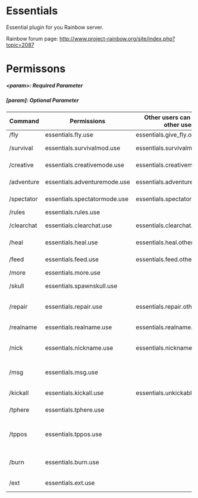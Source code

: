 # Essentials
Essential plugin for you Rainbow server.

Rainbow forum page: http://www.project-rainbow.org/site/index.php?topic=2087   

# Permissons

##### \<param\>: Required Parameter  
##### \[param\]: Optional Parameter

Command    | Permissions                  | Other users can use it on other users | Usage                               | Alias
-----------|------------------------------|---------------------------------------|-------------------------------------|--------------
/fly       | essentials.fly.use           | essentials.give_fly.others            | /fly \[player\]                     |
/survival  | essentials.survivalmod.use   | essentials.survivalmode.other         | /survival \[player\]                |
/creative  | essentials.creativemode.use  | essentials.creativemode.other         | /creative \[player\]                |
/adventure | essentials.adventuremode.use | essentials.adventuremode.other        | /adventure \[player\]               |
/spectator | essentials.spectatormode.use | essentials.spectatormode.other        | /spectator \[player\]               |
/rules     | essentials.rules.use         |                                       | /rules                              |
/clearchat | essentials.clearchat.use     | essentials.clearchat.other            | /clearchat \[player\]               |
/heal      | essentials.heal.use          | essentials.heal.other                 | /heal \[player\]                    |
/feed      | essentials.feed.use          | essentials.feed.other                 | /feed \[player\]                    | eat
/more      | essentials.more.use          |                                       | /more                               |
/skull     | essentials.spawnskull.use    |                                       | /skull \<owner\>                    |
/repair    | essentials.repair.use        | essentials.repair.other               | /repair \[all\|hand\] \[player\]    | fix
/realname  | essentials.realname.use      | essentials.realname.other             | /realname \[player\]                |
/nick      | essentials.nickname.use      | essentials.nickname.other             | /nick \[player\] \<nick\|off\>      | nickname
/msg       | essentials.msg.use           |                                       | /msg \<player\> \<message\>         | t, m, tell, whisper
/kickall   | essentials.kickall.use       | essentials.unkickable                 | /kickall \<reason\>                 |
/tphere    | essentials.tphere.use        |                                       | /tphere \<player\>                  |
/tppos     | essentials.tppos.use         |                                       | /tppos \[player\] \<x\> \<y\> \<z\> |
/burn      | essentials.burn.use          |                                       | /burn \<player\> \<seconds\>        |
/ext       | essentials.ext.use           |                                       | /ext \<player\>                     | extinguish
